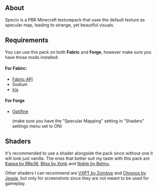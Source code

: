 <h2>About</h2>

Specio is a PBR Minecraft texturepack that uses the default texture as specular map, leading to strange, yet beautiful visuals.

<h2>Requirements</h2>

You can use this pack on both <b>Fabric</b> and <b>Forge</b>, however make sure you have those mods installed:

<h4>For Fabirc:</h4>

 <ul>
  <li><a href="https://modrinth.com/mod/fabric-api">Fabric API</a></li>
  <li><a href"https://modrinth.com/mod/sodium">Sodium</a></li>
  <li><a href="https://modrinth.com/mod/iris">Iris</a></li>
 </ul>

<h4>For Forge</h4>
 <ul>
  <li><a href="https://www.optifine.net/home">Optifine</a><br><p>(make sure you have the "Specular Mapping" setting in "Shaders" settings menu set to ON)</p></li>
</ul>

<h2>Shaders</h2>

<p>It's recommended to use a shader alongside the pack since without one it will look just vanilla.
The ones that better suit my taste with this pack are <a href="https://modrinth.com/shader/kappa-shader">Kappa by RRe36</a>, <a href="https://modrinth.com/shader/bliss-shader">Bliss by Xonk</a> and <a href="https://modrinth.com/shader/noble">Noble by Belmu</a>.</p>
<p>Other shaders I can recommend are <a href="https://wiki.shaderlabs.org/wiki/Shaderpacks">VXPT by Zombye</a> and <a href="https://www.patreon.com/posts/55469048">Chronos by Jessie</a>, but only for screenshots since they are not meant to be used for gameplay.</p>
